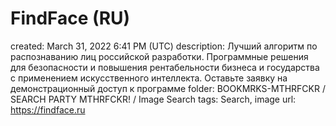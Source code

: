 # FindFace (RU)

created: March 31, 2022 6:41 PM (UTC)
description: Лучший алгоритм по распознаванию лиц российской разработки. Программные решения для безопасности и повышения рентабельности бизнеса и государства с применением искусственного интеллекта. Оставьте заявку на демонстрационный доступ к программе
folder: BOOKMRKS-MTHRFCKR / SEARCH PARTY MTHRFCKR! / Image Search
tags: Search, image
url: https://findface.ru
